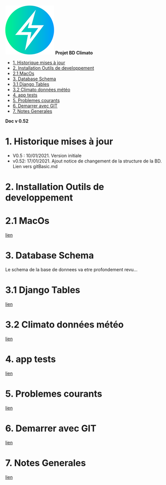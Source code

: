 ![logo](https://raw.githubusercontent.com/MeteoR-OI/bd-climato/master/doc/images/meteoi.re-logo_mini.png)
**Projet BD Climato**

<!-- @import "[TOC]" {cmd="toc" depthFrom=1 depthTo=6 orderedList=false} -->

<!-- code_chunk_output -->

- [1.	Historique mises à jour](#1historique-mises-à-jour)
- [2. Installation Outils de developpement](#2-installation-outils-de-developpement)
- [2.1 MacOs](#21-macos)
- [3. Database Schema](#3-database-schema)
- [3.1 Django Tables](#31-django-tables)
- [3.2 Climato données météo](#32-climato-données-météo)
- [4. app tests](#4-app-tests)
- [5. Problemes courants](#5-problemes-courants)
- [6. Demarrer avec GIT](#6-demarrer-avec-git)
- [7. Notes Generales](#7-notes-generales)

<!-- /code_chunk_output -->

**Doc v 0.52**

# 1.	Historique mises à jour
- V0.5 : 10/01/2021. Version initiale
- v0.52: 17/01/2021. Ajout notice de changement de la structure de la BD. Lien vers gitBasic.md

# 2. Installation Outils de developpement
# 2.1 MacOs 
[lien](doc/install%20dev%20tools-MacOs.md)

# 3. Database Schema
Le schema de la base de donnees va etre profondement revu...

# 3.1 Django Tables 
[lien](doc/bd%20schema/django%20tables.png)

# 3.2 Climato données météo
[lien](doc/bd%20schema/climato_data.png)

# 4. app tests
[lien](doc/install%20app%20test.md)

# 5. Problemes courants
[lien](doc/problemes%20courant.md)

# 6. Demarrer avec GIT
[lien](doc/gitBasic.md)

# 7. Notes Generales
[lien](doc/globalNotes.md)
